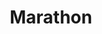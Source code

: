 ---
title: "Marathon"
url: /lansing/marathon-south-martin-luther-king-jr-boulevard/
shop: Lebensmittel
---